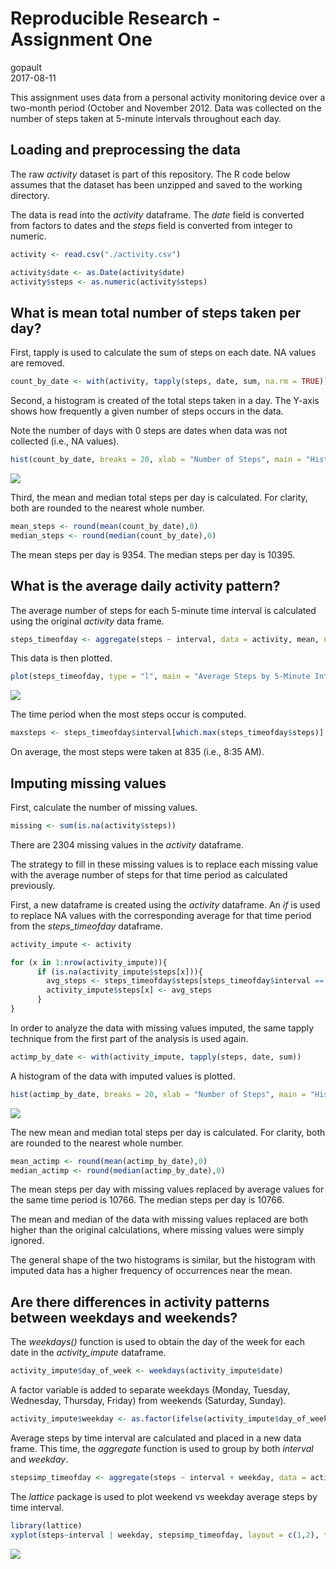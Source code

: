 # Reproducible Research - Assignment One
gopault  
2017-08-11  




This assignment uses data from a personal activity monitoring device over a two-month period (October and November 2012. Data was collected on the number of steps taken at 5-minute intervals throughout each day.


## Loading and preprocessing the data

The raw *activity* dataset is part of this repository. The R code below assumes that the dataset has been unzipped and saved to the working directory.

The data is read into the *activity* dataframe. The *date* field is converted from factors to dates and the *steps* field is converted from integer to numeric.


```r
activity <- read.csv("./activity.csv")

activity$date <- as.Date(activity$date)
activity$steps <- as.numeric(activity$steps)
```



## What is mean total number of steps taken per day?


First, tapply is used to calculate the sum of steps on each date. NA values are removed.


```r
count_by_date <- with(activity, tapply(steps, date, sum, na.rm = TRUE))
```


Second, a histogram is created of the total steps taken in a day. The Y-axis shows how frequently a given number of steps occurs in the data.

Note the number of days with 0 steps are dates when data was not collected (i.e., NA values).



```r
hist(count_by_date, breaks = 20, xlab = "Number of Steps", main = "Histogram of Number of Steps per Day", col = "blue")
```

![](PA1_template_files/figure-html/totalstepshist-1.png)<!-- -->


Third, the mean and median total steps per day is calculated. For clarity, both are rounded to the nearest whole number.


```r
mean_steps <- round(mean(count_by_date),0)
median_steps <- round(median(count_by_date),0)
```

The mean steps per day is 9354. The median steps per day is 10395.


## What is the average daily activity pattern?

The average number of steps for each 5-minute time interval is calculated using the original *activity* data frame.


```r
steps_timeofday <- aggregate(steps ~ interval, data = activity, mean, na.rm = TRUE)
```

This data is then plotted.


```r
plot(steps_timeofday, type = "l", main = "Average Steps by 5-Minute Interval", ylab = "Average Number of Steps", xlab = "Time of Day (HHMM)")
```

![](PA1_template_files/figure-html/steps_timeofday-1.png)<!-- -->

The time period when the most steps occur is computed.


```r
maxsteps <- steps_timeofday$interval[which.max(steps_timeofday$steps)]
```

On average, the most steps were taken at 835 (i.e., 8:35 AM).

## Imputing missing values

First, calculate the number of missing values.


```r
missing <- sum(is.na(activity$steps))
```

There are 2304 missing values in the *activity* dataframe.

The strategy to fill in these missing values is to replace each missing value with the average number of steps for that time period as calculated previously.

First, a new dataframe is created using the *activity* dataframe. An *if* is used to replace NA values with the corresponding average for that time period from the *steps_timeofday* dataframe.


```r
activity_impute <- activity

for (x in 1:nrow(activity_impute)){
      if (is.na(activity_impute$steps[x])){
        avg_steps <- steps_timeofday$steps[steps_timeofday$interval == activity_impute$interval[x]];
        activity_impute$steps[x] <- avg_steps
      }
}
```

In order to analyze the data with missing values imputed, the same tapply technique from the first part of the analysis is used again.


```r
actimp_by_date <- with(activity_impute, tapply(steps, date, sum))
```

A histogram of the data with imputed values is plotted.


```r
hist(actimp_by_date, breaks = 20, xlab = "Number of Steps", main = "Histogram of Number of Steps per Day (NA values estimated)", col = "magenta")
```

![](PA1_template_files/figure-html/hist_imputetotal-1.png)<!-- -->

The new mean and median total steps per day is calculated. For clarity, both are rounded to the nearest whole number.


```r
mean_actimp <- round(mean(actimp_by_date),0)
median_actimp <- round(median(actimp_by_date),0)
```

The mean steps per day with missing values replaced by average values for the same time period is 10766. The median steps per day is 10766.

The mean and median of the data with missing values replaced are both higher than the original calculations, where missing values were simply ignored.

The general shape of the two histograms is similar, but the histogram with imputed data has a higher frequency of occurrences near the mean.


## Are there differences in activity patterns between weekdays and weekends?

The *weekdays()* function is used to obtain the day of the week for each date in the *activity_impute* dataframe.


```r
activity_impute$day_of_week <- weekdays(activity_impute$date)
```

A factor variable is added to separate weekdays (Monday, Tuesday, Wednesday, Thursday, Friday) from weekends (Saturday, Sunday).


```r
activity_impute$weekday <- as.factor(ifelse(activity_impute$day_of_week == "Saturday" | activity_impute$day_of_week == "Sunday", "weekend", "weekday"))
```

Average steps by time interval are calculated and placed in a new data frame. This time, the *aggregate* function is used to group by both *interval* and *weekday*.


```r
stepsimp_timeofday <- aggregate(steps ~ interval + weekday, data = activity_impute, mean)
```


The *lattice* package is used to plot weekend vs weekday average steps by time interval.


```r
library(lattice)
xyplot(steps~interval | weekday, stepsimp_timeofday, layout = c(1,2), type = "l", ylab = "Average Number of Steps", xlab = "Time of Day (HHMM)", main = list("Average Steps Taken on Weekdays and Weekends (NA values estimated)",cex = 0.85))
```

![](PA1_template_files/figure-html/act_imp_by_timeinterval_plot-1.png)<!-- -->

